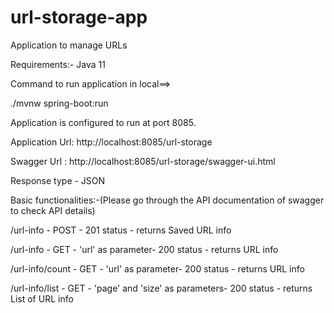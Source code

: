 # url-storage-app
Application to manage URLs

Requirements:-
Java 11

Command to run application in local==>

./mvnw spring-boot:run

Application is configured to run at port 8085.

Application Url: http://localhost:8085/url-storage

Swagger Url : http://localhost:8085/url-storage/swagger-ui.html

Response type - JSON

Basic functionalities:-(Please go through the API documentation of swagger to check API details)

/url-info - POST - 201 status - returns Saved URL info

/url-info - GET - 'url' as parameter- 200 status - returns URL info

/url-info/count - GET - 'url' as parameter- 200 status - returns URL info

/url-info/list - GET - 'page' and 'size' as parameters- 200 status - returns List of URL info
